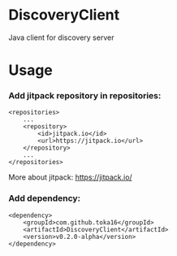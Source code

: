 # DiscoveryClient
Java client for discovery server

# Usage
### Add jitpack repository in repositories:
```
<repositories>
    ...
    <repository>
        <id>jitpack.io</id>
        <url>https://jitpack.io</url>
    </repository>
    ...
</repositories>
```
More about jitpack: https://jitpack.io/

### Add dependency:
```
<dependency>
    <groupId>com.github.toka16</groupId>
    <artifactId>DiscoveryClient</artifactId>
    <version>v0.2.0-alpha</version>
</dependency>
```
